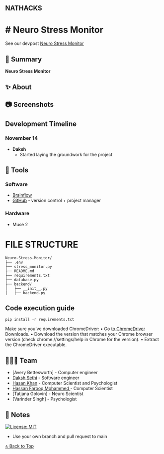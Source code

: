 
<a name=top></a>
## NATHACKS
# # Neuro Stress Monitor


See our devpost [Neuro Stress Monitor](https://devpost.com/software/neuro-stress-monitor)

## 📑 Summary

**Neuro Stress Monitor** 



## ✨ About




## 📷 Screenshots



## Development Timeline
### November 14
- **Daksh**
  - Started laying the groundwork for the project



## 🔨 Tools

### Software

* [Brainflow](https://brainflow.org/)
* [GitHub](https://www.github.com) - version control + project manager


### Hardware

* Muse 2

# FILE STRUCTURE
```
Neuro-Stress-Monitor/
├── .env
├── stress_monitor.py
├── README.md
├── requirements.txt
├── database.py
├── backend/
│   ├── __init__.py
|   ├── backend.py
```

## Code execution guide
```
pip install -r requirements.txt
```
Make sure you’ve downloaded ChromeDriver:
	•	Go [to ChromeDriver](https://developer.chrome.com/docs/chromedriver/downloads) Downloads.
	•	Download the version that matches your Chrome browser version (check chrome://settings/help in Chrome for the version).
	•	Extract the ChromeDriver executable.

## 👨‍👧‍👧 Team

<!--- put your links here --->

* [Avery Bettesworth] - Computer engineer
* [Daksh Sethi](https://github.com/daksh3333) - Software engineer
* [Hasan Khan](https://osu.github.io/portfolio/) - Computer Scientist and Psychologist 
* [Hassan Farooq Mohammed ](https://github.com/osu) - Computer Scientist
* [Tatjana Golovin] - Neuro Scientist
* [Varinder Singh] - Psychologist


## 📰 Notes

[![License: MIT](https://img.shields.io/badge/License-MIT-blue.svg)](https://opensource.org/licenses/MIT)

* Use your own branch and pull request to main

[🔝 Back to Top](#top)
